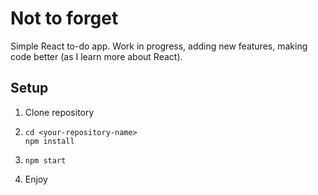 # Not to forget

Simple React to-do app. Work in progress, adding new features, making code better (as I learn more about React).

## Setup

1. Clone repository
2. ```
   cd <your-repository-name>
   npm install
   ```
3. ```
   npm start
   ```
4. Enjoy
